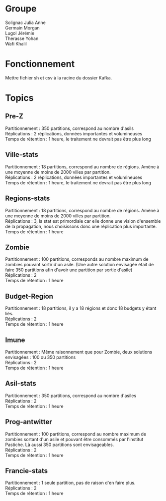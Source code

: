# Groupe
Solignac Julia Anne  
Germain Morgan  
Lugol Jérémie  
Therasse Yohan  
Wafi Khalil

# Fonctionnement
Mettre fichier sh et csv à la racine du dossier Kafka.

# Topics
## Pre-Z
Partitionnement : 350 partitions, correspond au nombre d'asils  
Réplications : 2 réplications, données importantes et volumineuses  
Temps de rétention : 1 heure, le traitement ne devrait pas être plus long
## Ville-stats
Partitionnement : 18 partitions, correspond au nombre de régions. Amène à une moyenne de moins de 2000 villes par partition.  
Réplications : 2 réplications, données importantes et volumineuses  
Temps de rétention : 1 heure, le traitement ne devrait pas être plus long
## Regions-stats
Partitionnement : 18 partitions, correspond au nombre de régions. Amène à une moyenne de moins de 2000 villes par partition.  
Réplications : 3, la stat est primordiale car elle donne une vision d'ensemble de la propagation, nous choisissons donc une réplication plus importante.  
Temps de rétention : 1 heure
## Zombie
Partitionnement : 100 partitions, corresponds au nombre maximum de zombies pouvant sortir d'un asile. (Une autre solution envisagée était de faire 350 partitions afin d'avoir une partition par sortie d'asile)  
Réplications : 2  
Temps de rétention : 1 heure
## Budget-Region
Partitionnement : 18 partitions, il y a 18 régions et donc 18 budgets y étant liés.  
Réplications : 2  
Temps de rétention : 1 heure
## Imune
Partitionnement : Même raisonnement que pour Zombie, deux solutions envisagées : 100 ou 350 partitions  
Réplications : 2  
Temps de rétention : 1 heure
## Asil-stats
Partitionnement : 350 partitions, correspond au nombre d'asiles  
Réplications : 2  
Temps de rétention : 1 heure
## Prog-antwitter
Partitionnement : 100 partitions, correspond au nombre maximum de zombies sortant d'un asile et pouvant être consommés par l'institut Pastiche. Là aussi 350 partitions sont envisageables.  
Réplications : 2  
Temps de rétention : 1 heure
## Francie-stats
Partitionnement : 1 seule partition, pas de raison d'en faire plus.  
Réplications : 2  
Temps de rétention : 1 heure
